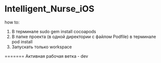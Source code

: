 # Intelligent_Nurse_iOS


how to:

1)  В терминале sudo gem install cocoapods
2) В папке проекта (в одной директории с файлом Podfile) в терминале pod install 
3) Запускать только workspace

=======
Активная рабочая ветка - dev

